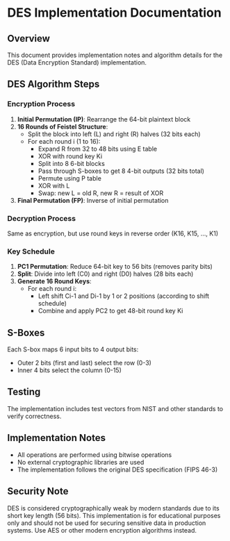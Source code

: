 # DES Implementation Documentation

## Overview

This document provides implementation notes and algorithm details for the DES (Data Encryption Standard) implementation.

## DES Algorithm Steps

### Encryption Process

1. **Initial Permutation (IP)**: Rearrange the 64-bit plaintext block
2. **16 Rounds of Feistel Structure**:
   - Split the block into left (L) and right (R) halves (32 bits each)
   - For each round i (1 to 16):
     - Expand R from 32 to 48 bits using E table
     - XOR with round key Ki
     - Split into 8 6-bit blocks
     - Pass through S-boxes to get 8 4-bit outputs (32 bits total)
     - Permute using P table
     - XOR with L
     - Swap: new L = old R, new R = result of XOR
3. **Final Permutation (FP)**: Inverse of initial permutation

### Decryption Process

Same as encryption, but use round keys in reverse order (K16, K15, ..., K1)

### Key Schedule

1. **PC1 Permutation**: Reduce 64-bit key to 56 bits (removes parity bits)
2. **Split**: Divide into left (C0) and right (D0) halves (28 bits each)
3. **Generate 16 Round Keys**:
   - For each round i:
     - Left shift Ci-1 and Di-1 by 1 or 2 positions (according to shift schedule)
     - Combine and apply PC2 to get 48-bit round key Ki

## S-Boxes

Each S-box maps 6 input bits to 4 output bits:

- Outer 2 bits (first and last) select the row (0-3)
- Inner 4 bits select the column (0-15)

## Testing

The implementation includes test vectors from NIST and other standards to verify correctness.

## Implementation Notes

- All operations are performed using bitwise operations
- No external cryptographic libraries are used
- The implementation follows the original DES specification (FIPS 46-3)

## Security Note

DES is considered cryptographically weak by modern standards due to its short key length (56 bits). This implementation is for educational purposes only and should not be used for securing sensitive data in production systems. Use AES or other modern encryption algorithms instead.

